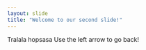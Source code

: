 ```yaml
---
layout: slide
title: "Welcome to our second slide!"
---
```

Tralala hopsasa
Use the left arrow to go back!
